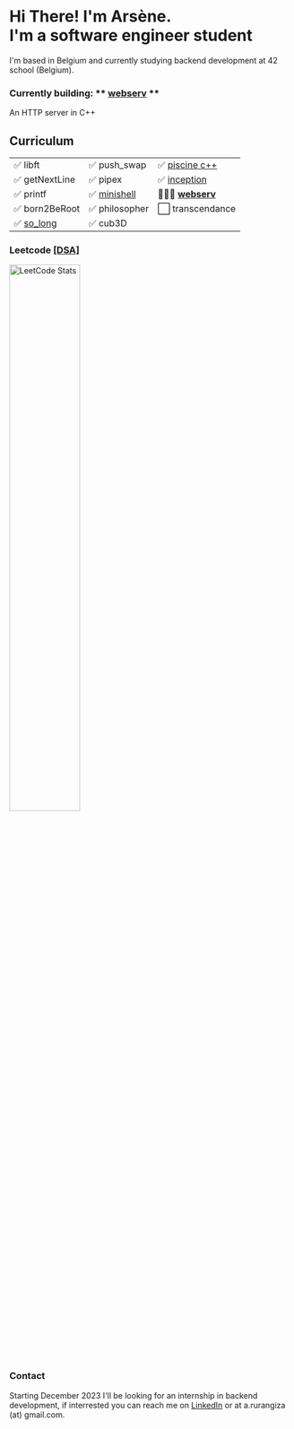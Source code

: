 # Hi There! I'm Arsène.<br>I'm a software engineer student<br>
I'm based in Belgium and currently studying backend development at 42 school (Belgium).

### Currently building: ** [webserv](https://github.com/arurangi/webserver) **
An HTTP server in C++

## Curriculum
||||
| -- | -- | -- |
| ✅ libft       | ✅ push_swap   | ✅ [piscine c++](https://github.com/arurangi/piscine-cpp)     |
| ✅ getNextLine | ✅ pipex       | ✅ [inception](https://github.com/arurangi/inception)       |
| ✅ printf      | ✅ [minishell](https://github.com/arurangi/minishell)   | 👨🏽‍💻 **[webserv](https://github.com/arurangi/webserver)** |
| ✅ born2BeRoot | ✅ philosopher | ⬜ transcendance|
| ✅ [so_long](https://github.com/arurangi/adventura.git)     | ✅ cub3D       | |

### Leetcode [[DSA]](https://github.com/arurangi/dsa)
<div style="width: 100%; overflow: hidden;">
    <img src="https://leetcard.jacoblin.cool/rurangiza?theme=light&font=Tiro%20Kannada" alt="LeetCode Stats" style="width: 50%;">
</div>

### Contact
Starting December 2023 I'll be looking for an internship in backend development, if interrested you can reach me on [LinkedIn](https://www.linkedin.com/in/arsenerurangiza/) or at a.rurangiza (at) gmail.com.
